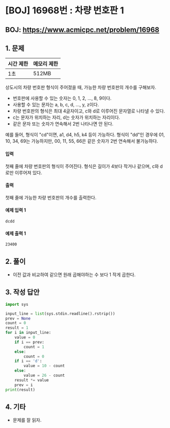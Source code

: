 #  [BOJ] 16968번 : 차량 번호판 1

## BOJ: https://www.acmicpc.net/problem/16968

## 1. 문제

|시간 제한| 메모리 제한| 
|:----|:----|
|1초|512MB|

상도시의 차량 번호판 형식이 주어졌을 때, 가능한 차량 번호판의 개수를 구해보자.

- 번호판에 사용할 수 있는 숫자는 0, 1, 2, ..., 8, 9이다.
- 사용할 수 있는 문자는 a, b, c, d, ..., y, z이다.
- 차량 번호판의 형식은 최대 4글자이고, c와 d로 이루어진 문자열로 나타낼 수 있다.
- c는 문자가 위치하는 자리, d는 숫자가 위치하는 자리이다.
- 같은 문자 또는 숫자가 연속해서 2번 나타나면 안 된다.

예를 들어, 형식이 "cd"이면, a1, d4, h5, k4 등이 가능하다. 형식이 "dd"인 경우에 01, 10, 34, 69는 가능하지만, 00, 11, 55, 66은 같은 숫자가 2번 연속해서 불가능하다.

#### 입력
첫째 줄에 차량 번호판의 형식이 주어진다. 형식은 길이가 4보다 작거나 같으며, c와 d로만 이루어져 있다.

#### 출력
첫째 줄에 가능한 차량 번호판의 개수를 출력한다.

#### 예제 입력 1
```
dcdd
```
#### 예제 출력 1
```
23400
```
## 2. 풀이
- 이전 값과 비교하여 같으면 원래 곱해야하는 수 보다 1 작게 곱한다.

## 3. 작성 답안
```python
import sys

input_line = list(sys.stdin.readline().rstrip())
prev = None
count = 0
result = 1
for i in input_line:
	value = 0
	if i == prev:
		count = 1
	else:
		count = 0
	if i == 'd':
		value = 10 - count
	else:
		value = 26 - count
	result *= value
	prev = i
print(result)
```
## 4. 기타
- 문제를 잘 읽자.
